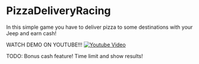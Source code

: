 # PizzaDeliveryRacing
In this simple game you have to deliver pizza to some destinations with your Jeep and earn cash!

WATCH DEMO ON YOUTUBE!!!
[![Youtube Video](https://img.youtube.com/vi/SmAQLZSyS3g/0.jpg)](https://youtu.be/SmAQLZSyS3g)

TODO:
Bonus cash feature!
Time limit and show results!
